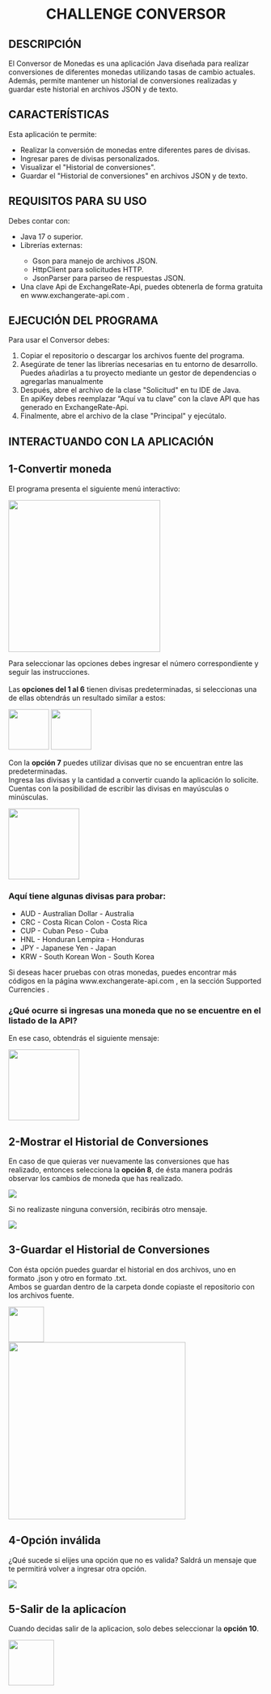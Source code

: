 <h1 align="center">CHALLENGE CONVERSOR</h1>
<h2>DESCRIPCIÓN</h2>
<p>El Conversor de Monedas es una aplicación Java diseñada para realizar conversiones
  de diferentes monedas utilizando tasas de cambio actuales. Además, permite mantener 
  un historial de conversiones realizadas y guardar este historial en archivos JSON y de texto.
</p> 

<h2>CARACTERÍSTICAS</h2>
<p>Esta aplicación te permite:</p>
<ul>
  <li>Realizar la conversión de monedas entre diferentes pares de divisas.</li>
  <li>Ingresar pares de divisas personalizados.</li>
  <li>Visualizar el "Historial de conversiones".</li>
  <li>Guardar el "Historial de conversiones" en archivos JSON y de texto.</li>
</ul>

<h2>REQUISITOS PARA SU USO</h2>
<p>Debes contar con:</p>
<ul>
  <li>Java 17 o superior.</li>
  <li>Librerías externas:</li>
    <ul>
      <li>Gson para manejo de archivos JSON.</li>
      <li>HttpClient para solicitudes HTTP.</li>
      <li>JsonParser para parseo de respuestas JSON.</li>
    </ul>
    <li>Una clave Api de  ExchangeRate-Api, puedes obtenerla de forma 
      gratuita en www.exchangerate-api.com . </li>
</ul>

<h2>EJECUCIÓN DEL PROGRAMA</h2>
<p>Para usar el Conversor debes: </p>
<ol>
  <li>Copiar el repositorio o descargar los archivos fuente del programa.</li>
  <li>Asegúrate de tener las librerías necesarias en tu entorno de desarrollo.
    Puedes añadirlas a tu proyecto mediante un gestor de dependencias o 
    agregarlas manualmente</li>
  <li>Después, abre el archivo de la clase "Solicitud" en tu IDE de Java.
    <br>En apiKey debes reemplazar “Aquí va tu clave” con la clave API que 
    has generado en ExchangeRate-Api.</li>
  <li>Finalmente, abre el archivo de la clase "Principal" y ejecútalo.</li>  
</ol>

<h2>INTERACTUANDO CON LA APLICACIÓN</h2>
<h2>1-Convertir moneda</h2>
<p>El programa presenta el siguiente menú interactivo:</p>
<img width=300 src="https://github.com/IvanaAC/ConversorDeMoneda-Alura-Challenge/assets/144395133/aac6c0f5-4417-45b1-b576-86cd1b91a2ef">

<p>Para seleccionar las opciones debes ingresar el número correspondiente
  y seguir las instrucciones.
  <br><br>Las<strong> opciones del 1 al 6</strong> tienen divisas predeterminadas, si seleccionas
  una de ellas obtendrás un resultado similar a estos: </p>
<img height=80 src="https://github.com/IvanaAC/ConversorDeMoneda-Alura-Challenge/assets/144395133/f437ecda-17f8-43a8-848d-f91473ccda86">
<img height=80 src="https://github.com/IvanaAC/ConversorDeMoneda-Alura-Challenge/assets/144395133/9a422a07-2cf8-4532-ac80-4dc159f9fa4b">
<p>Con la <strong>opción 7</strong> puedes utilizar divisas que no se encuentran entre las predeterminadas.
  <br>Ingresa las divisas y la cantidad a convertir cuando la aplicación lo solicite. 
  <br>Cuentas con la posibilidad de escribir las divisas en mayúsculas o minúsculas.</p>
<img height=140 src="https://github.com/IvanaAC/ConversorDeMoneda-Alura-Challenge/assets/144395133/b6aac2b7-c653-4d28-b1a3-8430541f86ca">

<h3>Aquí tiene algunas divisas para probar: </h3>
<ul>
  <li>AUD	- Australian Dollar - Australia</li>
  <li>CRC - Costa Rican Colon - Costa Rica</li>
  <li>CUP - Cuban Peso - Cuba</li>
  <li>HNL - Honduran Lempira - Honduras</li>
  <li>JPY - Japanese Yen - Japan</li>
  <li>KRW - South Korean Won - South Korea</li>
</ul>
<p>Si deseas hacer pruebas con otras monedas, puedes encontrar más códigos en la página www.exchangerate-api.com , 
  en la sección Supported Currencies . </p>

<h3>¿Qué ocurre si ingresas una moneda que no se encuentre en el listado de la API?</h3>
<p>En ese caso, obtendrás el siguiente mensaje: </p>
<img height=140 src="https://github.com/IvanaAC/ConversorDeMoneda-Alura-Challenge/assets/144395133/de80a34a-ea9f-4c8e-93c0-6ed9d2bbeb58">

<h2>2-Mostrar el Historial de Conversiones</h2>
<p>En caso de que quieras ver nuevamente las conversiones que has realizado, entonces 
selecciona la <strong>opción 8</strong>, de ésta manera podrás observar
los cambios de moneda que has realizado.</p>
<img src= "https://github.com/IvanaAC/ConversorDeMoneda-Alura-Challenge/assets/144395133/978ec2fd-0636-4336-9835-88f0215bd4a7">

<p>Si no realizaste ninguna conversión, recibirás otro mensaje.</p>
<img src= "https://github.com/IvanaAC/ConversorDeMoneda-Alura-Challenge/assets/144395133/7dc03936-6891-4808-af54-7a69bc78abb0">

<h2>3-Guardar el Historial de Conversiones</h2>
<p>Con ésta opción puedes guardar el historial en dos archivos, uno en formato .json y otro 
en formato .txt.
<br>Ambos se guardan dentro de la carpeta donde copiaste el repositorio con los archivos fuente.</p>
<img height=70 src= "https://github.com/IvanaAC/ConversorDeMoneda-Alura-Challenge/assets/144395133/06e26efd-e02a-4fc5-b0f0-f290cd7f7a01">
<br><img  height=350 src= "https://github.com/IvanaAC/ConversorDeMoneda-Alura-Challenge/assets/144395133/7e62e711-3fec-4a0d-a8e2-8c25092fc328">

<h2>4-Opción inválida</h2>
<p>¿Qué sucede si elijes una opción que no es valida? Saldrá un mensaje que 
  te permitirá volver a ingresar otra opción.</p>
<img src= "https://github.com/IvanaAC/ConversorDeMoneda-Alura-Challenge/assets/144395133/30863eba-93c3-4cb5-be52-f94a839a4855">

<h2>5-Salir de la aplicacíon</h2>
<p>Cuando decidas salir de la aplicacion, solo debes seleccionar la <strong>opción 10</strong>.</p> 
<img height=90 src= "https://github.com/IvanaAC/ConversorDeMoneda-Alura-Challenge/assets/144395133/0cf98250-daa4-46a1-955c-cfc753f1dff4">
